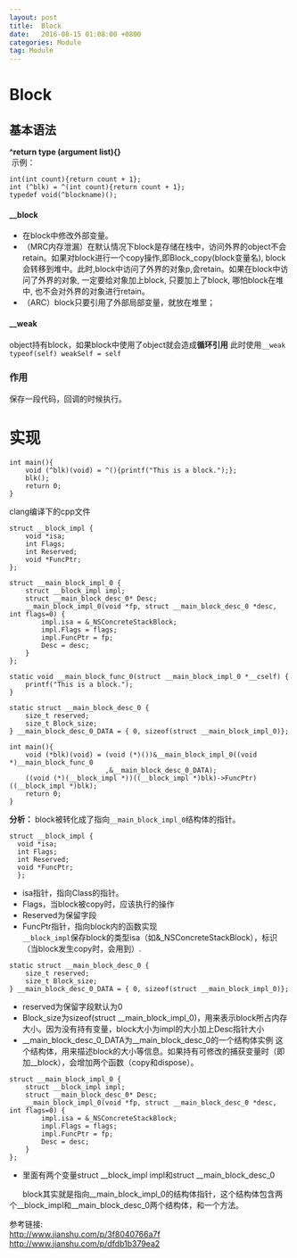 ```yaml
---
layout: post
title:  Block
date:   2016-08-15 01:08:00 +0800
categories: Module
tag: Module
---
```


# Block  

## 基本语法  

**^return type (argument list){}**  
&nbsp;示例：
```
int(int count){return count + 1};
int (^blk) = ^(int count){return count + 1};
typedef void(^blockname)();
```  

#### \_\_block  


* 在block中修改外部变量。
* （MRC内存泄漏）在默认情况下block是存储在栈中，访问外界的object不会retain。如果对block进行一个copy操作,即Block_copy(block变量名), block会转移到堆中。此时,block中访问了外界的对象p,会retain。如果在block中访问了外界的对象, 一定要给对象加上block, 只要加上了block, 哪怕block在堆中, 也不会对外界的对象进行retain。
* （ARC）block只要引用了外部局部变量，就放在堆里；

#### \_\_weak   

object持有block，如果block中使用了object就会造成**循环引用** 此时使用`__weak typeof(self) weakSelf = self`

### 作用  
保存一段代码，回调的时候执行。

# 实现  

```
int main(){
    void (^blk)(void) = ^(){printf("This is a block.");};
    blk();
    return 0;
}
```

clang编译下的cpp文件

```
struct __block_impl {
    void *isa;
    int Flags;
    int Reserved;
    void *FuncPtr;
};

struct __main_block_impl_0 {
    struct __block_impl impl;
    struct __main_block_desc_0* Desc;
    __main_block_impl_0(void *fp, struct __main_block_desc_0 *desc, int flags=0) {
        impl.isa = &_NSConcreteStackBlock;
        impl.Flags = flags;
        impl.FuncPtr = fp;
        Desc = desc;
    }
};

static void __main_block_func_0(struct __main_block_impl_0 *__cself) {
    printf("This is a block.");
}

static struct __main_block_desc_0 {
    size_t reserved;
    size_t Block_size;
} __main_block_desc_0_DATA = { 0, sizeof(struct __main_block_impl_0)};

int main(){
    void (*blk)(void) = (void (*)())&__main_block_impl_0((void *)__main_block_func_0
                        ,&__main_block_desc_0_DATA);
    ((void (*)(__block_impl *))((__block_impl *)blk)->FuncPtr)((__block_impl *)blk);
    return 0;
}
```
**分析：** block被转化成了指向`__main_block_impl_0`结构体的指针。
  ```
  struct __block_impl {
    void *isa;
    int Flags;
    int Reserved;
    void *FuncPtr;
    };
  ```   

* isa指针，指向Class的指针。
* Flags，当block被copy时，应该执行的操作
* Reserved为保留字段
* FuncPtr指针，指向block内的函数实现   
`__block_impl`保存block的类型isa（如&\_NSConcreteStackBlock），标识（当block发生copy时，会用到）.
```
static struct __main_block_desc_0 {
    size_t reserved;
    size_t Block_size;
} __main_block_desc_0_DATA = { 0, sizeof(struct __main_block_impl_0)};
```    

* reserved为保留字段默认为0
* Block_size为sizeof(struct \_\_main_block_impl_0)，用来表示block所占内存大小。因为没有持有变量，block大小为impl的大小加上Desc指针大小
* \_\_main_block_desc_0_DATA为\_\_main_block_desc_0的一个结构体实例
这个结构体，用来描述block的大小等信息。如果持有可修改的捕获变量时（即加__block），会增加两个函数（copy和dispose）。

```
struct __main_block_impl_0 {
    struct __block_impl impl;
    struct __main_block_desc_0* Desc;
    __main_block_impl_0(void *fp, struct __main_block_desc_0 *desc, int flags=0) {
        impl.isa = &_NSConcreteStackBlock;
        impl.Flags = flags;
        impl.FuncPtr = fp;
        Desc = desc;
    }
};
```  

* 里面有两个变量struct \_\_block_impl impl和struct \_\_main_block_desc_0

&nbsp;&nbsp;&nbsp;&nbsp;&nbsp;&nbsp;block其实就是指向\_\_main_block_impl_0的结构体指针，这个结构体包含两个\_\_block_impl和\_\_main_block_desc_0两个结构体，和一个方法。

参考链接:  
<http://www.jianshu.com/p/3f8040766a7f>  
<http://www.jianshu.com/p/dfdb1b379ea2>    
